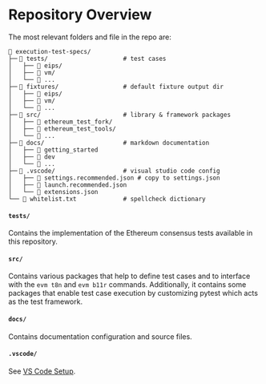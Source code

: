 # Repository Overview 

The most relevant folders and file in the repo are:
```
📁 execution-test-specs/
├─╴📁 tests/                     # test cases
│   ├── 📁 eips/
│   ├── 📁 vm/
│   └── 📁 ...
├─╴📁 fixtures/                  # default fixture output dir
│   ├── 📁 eips/
│   ├── 📁 vm/
│   └── 📁 ...
├─╴📁 src/                       # library & framework packages
│   ├── 📁 ethereum_test_fork/
│   ├── 📁 ethereum_test_tools/
│   └── 📁 ...
├─╴📁 docs/                      # markdown documentation
│   ├── 📁 getting_started
│   ├── 📁 dev
│   └── 📁 ...
├─╴📁 .vscode/                   # visual studio code config
│   ├── 📄 settings.recommended.json # copy to settings.json
│   ├── 📄 launch.recommended.json
│   └── 📄 extensions.json
└── 📄 whitelist.txt             # spellcheck dictionary
```

#### `tests/`

Contains the implementation of the Ethereum consensus tests available in this repository.

#### `src/`

Contains various packages that help to define test cases and to interface with the `evm t8n` and `evm b11r` commands. Additionally, it contains some packages that enable test case execution by customizing pytest which acts as the test framework.

#### `docs/`

Contains documentation configuration and source files.

#### `.vscode/`

See [VS Code Setup](./setup_vs_code.md).
